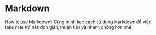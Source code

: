 # Markdown
How to use Markdown?
Cùng mình học cách sử dụng Markdown để việc take note trở nên đơn giản, thuận tiện và nhanh chóng hơn nhé!
